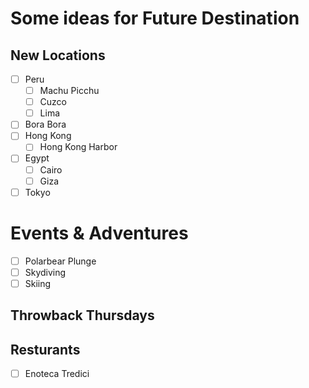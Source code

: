 # Some ideas for Future Destination
## New Locations
- [ ] Peru
     - [ ] Machu Picchu
     - [ ] Cuzco
     - [ ] Lima

- [ ] Bora Bora
- [ ] Hong Kong
     - [ ] Hong Kong Harbor
- [ ] Egypt
     - [ ] Cairo
     - [ ] Giza
- [ ] Tokyo

# Events & Adventures
- [ ] Polarbear Plunge
- [ ] Skydiving
- [ ] Skiing

## Throwback Thursdays

## Resturants
- [ ] Enoteca Tredici 

